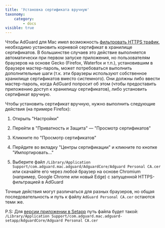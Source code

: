 ```yaml
---
title: 'Установка сертификата вручную'
taxonomy:
    category:
        - docs
visible: true
---
```


Чтобы AdGuard для Mac имел возможность [фильтровать HTTPS трафик](https://kb.adguard.com/ru/general/https-filtering), необходимо установить корневой сертификат в хранилище сертификатов. В большинстве случаев это действие выполняется автоматически при первом запуске приложения, но пользователям браузеров на основе Gecko (Firefox, Waterfox и т.п.), установившим в браузере мастер-пароль, может потребоваться выполнить дополнительные шаги (т.к. эти браузеры используют собственное хранилище сертификатов вместо системного). Они должны либо ввести мастер-пароль, когда AdGuard попросит об этом (чтобы предоставить приложению доступ к хранилищу сертификатов), либо установить сертификат вручную. 

Чтобы установить сертификат вручную, нужно выполнить следующие действия (на примере Firefox):

  1. Открыть "Настройки"
  
  2. Перейти в "Приватность и Защита" — "Просмотр сертификатов" 
  
  3. Кликните по "Просмотр сертификатов"
  
  4. Перйдите во вкладку "Центры сертификации" и кликните по кнопке "Импортировать..."
  
  5. Выберите файл `/Library/Application Support/com.adguard.mac.adguard/AdguardCore/Adguard Personal CA.cer` или скачайте его через любой браузер на основе Chromium (например, Google Chrome или новый Edge) с запущенной HTTPS-фильтрацией в AdGuard
  
Точные действия могут различаться для разных браузеров, но общая последовательность и путь к файлу `AdGuard Personal CA.cer` остаются теми же.

P.S: Для [версии приложении в Setapp](https://setapp.com/ru/apps/adguard) путь файла будет такой: `/Library/Application Support/com.adguard.mac.adguard-setapp/AdguardCore/Adguard Personal CA.cer`
